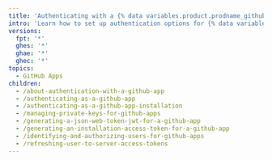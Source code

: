 ```yaml
---
title: 'Authenticating with a {% data variables.product.prodname_github_app %}'
intro: 'Learn how to set up authentication options for {% data variables.product.prodname_github_apps %}.'
versions:
  fpt: '*'
  ghes: '*'
  ghae: '*'
  ghec: '*'
topics:
  - GitHub Apps
children:
  - /about-authentication-with-a-github-app
  - /authenticating-as-a-github-app
  - /authenticating-as-a-github-app-installation
  - /managing-private-keys-for-github-apps
  - /generating-a-json-web-token-jwt-for-a-github-app
  - /generating-an-installation-access-token-for-a-github-app
  - /identifying-and-authorizing-users-for-github-apps
  - /refreshing-user-to-server-access-tokens
---
```


